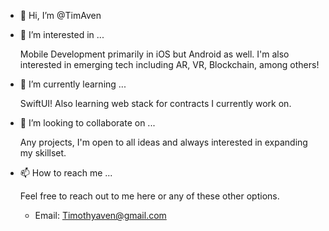 - 👋 Hi, I’m @TimAven
- 👀 I’m interested in ... 
  
  Mobile Development primarily in iOS but Android as well. I'm also interested in emerging tech including AR, VR, Blockchain, among others!

- 🌱 I’m currently learning ...

  SwiftUI!
  Also learning web stack for contracts I currently work on. 
    
- 💞️ I’m looking to collaborate on ...

  Any projects, I'm open to all ideas and always interested in expanding my skillset.

- 📫 How to reach me ...

  Feel free to reach out to me here or any of these other options. 
  
  - Email: Timothyaven@gmail.com

<!---
TimAven/TimAven is a ✨ special ✨ repository because its `README.md` (this file) appears on your GitHub profile.
You can click the Preview link to take a look at your changes.
--->
